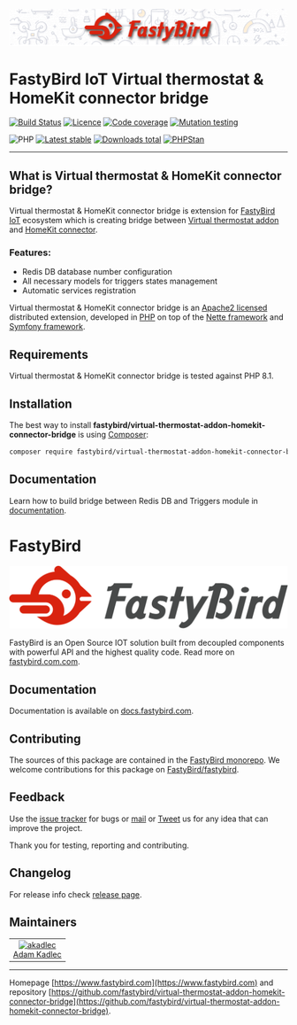 <p align="center">
	<img src="https://github.com/fastybird/.github/blob/main/assets/repo_title.png?raw=true" alt="FastyBird"/>
</p>

# FastyBird IoT Virtual thermostat & HomeKit connector bridge

[![Build Status](https://img.shields.io/github/actions/workflow/status/FastyBird/virtual-thermostat-addon-homekit-connector-bridge/ci.yaml?style=flat-square)](https://github.com/FastyBird/virtual-thermostat-addon-homekit-connector-bridge/actions)
[![Licence](https://img.shields.io/github/license/FastyBird/virtual-thermostat-addon-homekit-connector-bridge?style=flat-square)](https://github.com/FastyBird/virtual-thermostat-addon-homekit-connector-bridge/blob/main/LICENSE.md)
[![Code coverage](https://img.shields.io/coverallsCoverage/github/FastyBird/virtual-thermostat-addon-homekit-connector-bridge?style=flat-square)](https://coveralls.io/r/FastyBird/virtual-thermostat-addon-homekit-connector-bridge)
[![Mutation testing](https://img.shields.io/endpoint?style=flat-square&url=https%3A%2F%2Fbadge-api.stryker-mutator.io%2Fgithub.com%2FFastyBird%2Fvirtual-thermostat-addon-homekit-connector-bridge%2Fmain)](https://dashboard.stryker-mutator.io/reports/github.com/FastyBird/virtual-thermostat-addon-homekit-connector-bridge/main)

![PHP](https://badgen.net/packagist/php/FastyBird/virtual-thermostat-addon-homekit-connector-bridge?cache=300&style=flat-square)
[![Latest stable](https://badgen.net/packagist/v/FastyBird/virtual-thermostat-addon-homekit-connector-bridge/latest?cache=300&style=flat-square)](https://packagist.org/packages/FastyBird/virtual-thermostat-addon-homekit-connector-bridge)
[![Downloads total](https://badgen.net/packagist/dt/FastyBird/virtual-thermostat-addon-homekit-connector-bridge?cache=300&style=flat-square)](https://packagist.org/packages/FastyBird/virtual-thermostat-addon-homekit-connector-bridge)
[![PHPStan](https://img.shields.io/badge/PHPStan-enabled-brightgreen.svg?style=flat-square)](https://github.com/phpstan/phpstan)

***

## What is Virtual thermostat & HomeKit connector bridge?

Virtual thermostat & HomeKit connector bridge is extension for [FastyBird](https://www.fastybird.com) [IoT](https://en.wikipedia.org/wiki/Internet_of_things) ecosystem
which is creating bridge between [Virtual thermostat addon](https://github.com/FastyBird/virtual-thermostat-addon) and [HomeKit connector](https://github.com/FastyBird/homekit-connector).

### Features:

- Redis DB database number configuration
- All necessary models for triggers states management
- Automatic services registration

Virtual thermostat & HomeKit connector bridge is an [Apache2 licensed](http://www.apache.org/licenses/LICENSE-2.0) distributed extension, developed
in [PHP](https://www.php.net) on top of the [Nette framework](https://nette.org) and [Symfony framework](https://symfony.com).

## Requirements

Virtual thermostat & HomeKit connector bridge is tested against PHP 8.1.

## Installation

The best way to install **fastybird/virtual-thermostat-addon-homekit-connector-bridge** is using [Composer](http://getcomposer.org/):

```sh
composer require fastybird/virtual-thermostat-addon-homekit-connector-bridge
```

## Documentation

Learn how to build bridge between Redis DB and Triggers module
in [documentation](https://github.com/FastyBird/virtual-thermostat-addon-homekit-connector-bridge/blob/main/docs/index.md).

# FastyBird

<p align="center">
	<img src="https://github.com/fastybird/.github/blob/main/assets/fastybird_row.svg?raw=true" alt="FastyBird"/>
</p>

FastyBird is an Open Source IOT solution built from decoupled components with powerful API and the highest quality code. Read more on [fastybird.com.com](https://www.fastybird.com).

## Documentation

Documentation is available on [docs.fastybird.com](https://docs.fastybird.com).

## Contributing

The sources of this package are contained in the [FastyBird monorepo](https://github.com/FastyBird/fastybird). We welcome contributions for this package on [FastyBird/fastybird](https://github.com/FastyBird/).

## Feedback

Use the [issue tracker](https://github.com/FastyBird/fastybird/issues) for bugs
or [mail](mailto:code@fastybird.com) or [Tweet](https://twitter.com/fastybird) us for any idea that can improve the
project.

Thank you for testing, reporting and contributing.

## Changelog

For release info check [release page](https://github.com/FastyBird/fastybird/releases).

## Maintainers

<table>
	<tbody>
		<tr>
			<td align="center">
				<a href="https://github.com/akadlec">
					<img alt="akadlec" width="80" height="80" src="https://avatars3.githubusercontent.com/u/1866672?s=460&amp;v=4" />
				</a>
				<br>
				<a href="https://github.com/akadlec">Adam Kadlec</a>
			</td>
		</tr>
	</tbody>
</table>

***
Homepage [https://www.fastybird.com](https://www.fastybird.com) and
repository [https://github.com/fastybird/virtual-thermostat-addon-homekit-connector-bridge](https://github.com/fastybird/virtual-thermostat-addon-homekit-connector-bridge).
